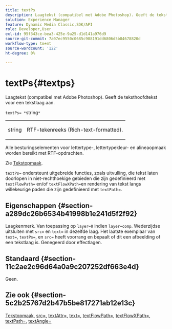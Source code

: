 ```yaml
---
title: textPs
description: Laagtekst (compatibel met Adobe Photoshop). Geeft de teksthoofdtekst voor een tekstlaag aan.
solution: Experience Manager
feature: Dynamic Media Classic,SDK/API
role: Developer,User
exl-id: 95f343ce-bea3-425e-9a25-d1d141a976d9
source-git-commit: 7a07ec9550c0685c908191dd6806d5b84678820d
workflow-type: tm+mt
source-wordcount: '122'
ht-degree: 0%

---
```


# textPs{#textps}

Laagtekst (compatibel met Adobe Photoshop). Geeft de teksthoofdtekst voor een tekstlaag aan.

`textPs= *`string`*`

<table id="simpletable_4E2D08FD4EEC4EDC9EFE9F6F2E22DB0C"> 
 <tr class="strow"> 
  <td class="stentry"> <p><span class="codeph"><span class="varname"> string</span> </span> </p> </td> 
  <td class="stentry"> <p>RTF-tekenreeks (Rich-text-formatted). </p></td> 
 </tr> 
</table>

Alle besturingselementen voor lettertype-, lettertypekleur- en alineaopmaak worden bereikt met RTF-opdrachten.

Zie [Tekstopmaak](../../../../../is-api/http-ref/image-serving-api-ref/c-http-protocol-reference/c-text-formatting/c-text-formatting.md#concept-0d3136db7f6f49668274541cd4b6364c).

`textPs=` ondersteunt uitgebreide functies, zoals uitvulling, die tekst laten doorlopen in niet-rechthoekige gebieden die zijn gedefinieerd met `textFlowPath=` en/of `textFlowXPath=`en rendering van tekst langs willekeurige paden die zijn gedefinieerd met `textPath=`.

## Eigenschappen {#section-a289dc26b6534b41998b1e241d5f2f92}

Laagkenmerk. Van toepassing op `layer=0` indien `layer=comp`. Wederzijdse uitsluiten met `src=` en `text=` in dezelfde laag. Het laatste exemplaar van `text=`, `textPs=`, en `src=` heeft voorrang en bepaalt of dit een afbeelding of een tekstlaag is. Genegeerd door effectlagen.

## Standaard {#section-11c2ae2c96d64a0a9c207252df663e4d}

Geen.

## Zie ook {#section-5c2b25767d2b47b5be817271ab12e13c}

[Tekstopmaak](../../../../../is-api/http-ref/image-serving-api-ref/c-http-protocol-reference/c-text-formatting/c-text-formatting.md#concept-0d3136db7f6f49668274541cd4b6364c), [src=](../../../../../is-api/http-ref/image-serving-api-ref/c-http-protocol-reference/c-command-reference/r-src.md#reference-f6506637778c4c69bf106a7924a91ab1), [textAttr=](../../../../../is-api/http-ref/image-serving-api-ref/c-http-protocol-reference/c-command-reference/r-textattr.md#reference-ff00484fa3244286abeff34911f7ec0d), [text=](../../../../../is-api/http-ref/image-serving-api-ref/c-http-protocol-reference/c-command-reference/r-text.md#reference-84634052e48548539a1ef63cbe41f22f), [textFlowPath=](../../../../../is-api/http-ref/image-serving-api-ref/c-http-protocol-reference/c-command-reference/r-textflowpath.md#reference-0b8d9493d71342f0b6a64a6d221584ef), [textFlowXPath=](../../../../../is-api/http-ref/image-serving-api-ref/c-http-protocol-reference/c-command-reference/r-textflowxpath.md#reference-c55d4e41a28f40aca6a24ca218c28542), [textPath=](../../../../../is-api/http-ref/image-serving-api-ref/c-http-protocol-reference/c-command-reference/r-textpath.md#reference-b09cc0902dff4725bdb54d5da4076ccd), [textAngle=](../../../../../is-api/http-ref/image-serving-api-ref/c-http-protocol-reference/c-command-reference/r-textangle.md#reference-447f624c0e764d0cb5c75846d1b44d15)
